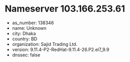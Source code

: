 # Nameserver 103.166.253.61

* as_number: 138346
* name: Unknown
* city: Dhaka
* country: BD
* organization: Sajid Trading Ltd.
* version: 9.11.4-P2-RedHat-9.11.4-26.P2.el7_9.9
* dnssec: false
